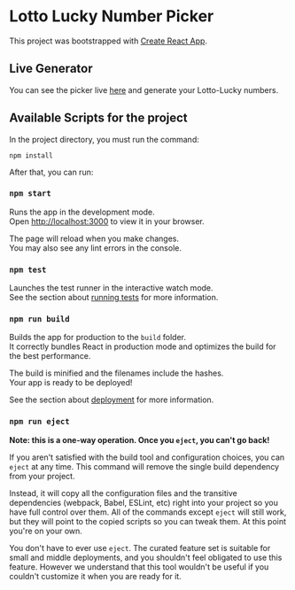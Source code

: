 # Lotto Lucky Number Picker

This project was bootstrapped with [Create React App](https://github.com/facebook/create-react-app).

## Live Generator

You can see the picker live [here](https://saby-gaby.github.io/lotto-lucky-number-picker/) and generate your Lotto-Lucky numbers.

## Available Scripts for the project

In the project directory, you must run the command:

<pre><code>npm install</code></pre>

After that, you can run:

### <pre><code>npm start</code></pre>

Runs the app in the development mode.\
Open [http://localhost:3000](http://localhost:3000) to view it in your browser.

The page will reload when you make changes.\
You may also see any lint errors in the console.

### <pre><code>npm test</code></pre>

Launches the test runner in the interactive watch mode.\
See the section about [running tests](https://facebook.github.io/create-react-app/docs/running-tests) for more information.

### <pre><code>npm run build</code></pre>

Builds the app for production to the `build` folder.\
It correctly bundles React in production mode and optimizes the build for the best performance.

The build is minified and the filenames include the hashes.\
Your app is ready to be deployed!

See the section about [deployment](https://facebook.github.io/create-react-app/docs/deployment) for more information.

### <pre><code>npm run eject</code></pre>

**Note: this is a one-way operation. Once you `eject`, you can't go back!**

If you aren't satisfied with the build tool and configuration choices, you can `eject` at any time. This command will remove the single build dependency from your project.

Instead, it will copy all the configuration files and the transitive dependencies (webpack, Babel, ESLint, etc) right into your project so you have full control over them. All of the commands except `eject` will still work, but they will point to the copied scripts so you can tweak them. At this point you're on your own.

You don't have to ever use `eject`. The curated feature set is suitable for small and middle deployments, and you shouldn't feel obligated to use this feature. However we understand that this tool wouldn't be useful if you couldn't customize it when you are ready for it.
